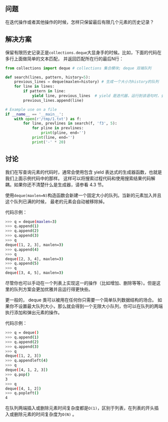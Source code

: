 ## 问题

在迭代操作或者其他操作的时候，怎样只保留最后有限几个元素的历史记录？

## 解决方案

保留有限历史记录正是`collections.deque`大显身手的时候。比如，下面的代码在多行上面做简单的文本匹配， 并返回匹配所在行的最后N行：

```python
from collections import deque # collections 集合模块; deque 双端队列

def search(lines, pattern, history=5):
    previous_lines = deque(maxlen=history) # 生成一个大小为history的队列
    for line in lines:
        if pattern in line:
            yield line, previous_lines  # yield 是迭代器，运行到该语句时，会返回一个对象，下次调用该函数，会从yield处继续。
        previous_lines.append(line)

# Example use on a file
if __name__ == '__main__':
    with open(r'/tmp/1.txt') as f:
        for line, prevlines in search(f, 'f3', 5):
            for pline in prevlines:
                print(pline, end='')
            print(line, end='')
            print('-' * 20)
```

## 讨论

我们在写查询元素的代码时，通常会使用包含 yield 表达式的生成器函数，也就是我们上面示例代码中的那样。 这样可以将搜索过程代码和使用搜索结果代码解耦。如果你还不清楚什么是生成器，请参看 4.3 节。

使用`deque(maxlen=N)`构造函数会新建一个固定大小的队列。当新的元素加入并且这个队列已满的时候， 最老的元素会自动被移除掉。

代码示例：

```bash
>>> q = deque(maxlen=3)
>>> q.append(1)
>>> q.append(2)
>>> q.append(3)
>>> q
deque([1, 2, 3], maxlen=3)
>>> q.append(4)
>>> q
deque([2, 3, 4], maxlen=3)
>>> q.append(5)
>>> q
deque([3, 4, 5], maxlen=3)
```

尽管你也可以手动在一个列表上实现这一的操作（比如增加、删除等等）。但是这里的队列方案会更加优雅并且运行得更快些。

更一般的， deque 类可以被用在任何你只需要一个简单队列数据结构的场合。 如果你不设置最大队列大小，那么就会得到一个无限大小队列，你可以在队列的两端执行添加和弹出元素的操作。

代码示例：

```bash
>>> q = deque()
>>> q.append(1)
>>> q.append(2)
>>> q.append(3)
>>> q
deque([1, 2, 3])
>>> q.appendleft(4)
>>> q
deque([4, 1, 2, 3])
>>> q.pop()
3
>>> q
deque([4, 1, 2])
>>> q.popleft()
4
```

在队列两端插入或删除元素时间复杂度都是`O(1)`，区别于列表，在列表的开头插入或删除元素的时间复杂度为`O(N)` 。